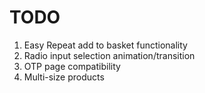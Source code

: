 # TODO
1. Easy Repeat add to basket functionality
2. Radio input selection animation/transition
3. OTP page compatibility
4. Multi-size products